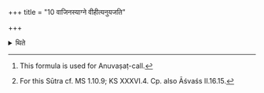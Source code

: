 +++
title = "10 वाजिनस्याग्ने वीहीत्यनुयजति"

+++

<details><summary>थिते</summary>

10. The Hotr̥ should utter vājinasyāgne vīhi[^1] at the time of the after-offering.[^2]  


[^1]: This formula is used for Anuvaṣaṭ-call.  

[^2]: For this Sūtra cf. MS 1.10.9; KS XXXVI.4. Cp. also Āśvaśs II.16.15.
</details>
